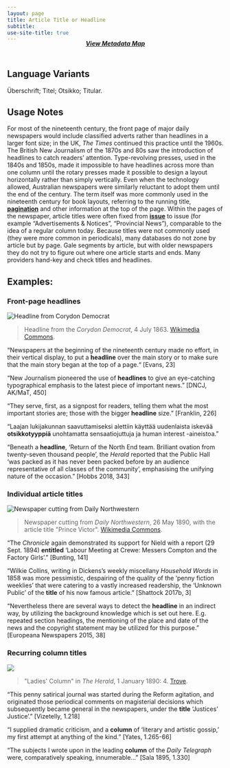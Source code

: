 ```yaml
---
layout: page
title: Article Title or Headline
subtitle: 
use-site-title: true
---
```

<h4 style="text-align:center;font-style:italic;margin-top:-20px;margin-bottom:50px;"><a href="../../maps/headline">View Metadata Map</a></h4>

## Language Variants 

Überschrift; Titel; Otsikko; Titular. 

## Usage Notes

For most of the nineteenth century, the front page of major daily
newspapers would include classified adverts rather than headlines in a
larger font size; in the UK, *The Times* continued this practice until
the 1960s. The British New Journalism of the 1870s and 80s saw the
introduction of headlines to catch readers’ attention. Type-revolving
presses, used in the 1840s and 1850s, made it impossible to have
headlines across more than one column until the rotary presses made
it possible to design a layout horizontally rather than simply
vertically. Even when the technology allowed, Australian newspapers
were similarly reluctant to adopt them until the end of the century. The
term itself was more commonly used in the nineteenth century for book
layouts, referring to the running title, [**pagination**](../page-number) and other
information at the top of the page. Within the pages of the newspaper,
article titles were often fixed from [**issue**](../issue-number) to issue (for example
“Advertisements & Notices”, “Provincial News”), comparable to the idea
of a regular column today. Because titles were not commonly used (they
were more common in periodicals), many databases do not zone by article
but by page. Gale segments by article, but with older newspapers they do
not try to figure out where one article starts and ends. Many providers
hand-key and check titles and headlines.

## Examples:

### Front-page headlines
![Headline from Corydon Democrat](https://upload.wikimedia.org/wikipedia/commons/thumb/8/80/Corydon_Democrat_headline%2C_July_4_1862.jpg/512px-Corydon_Democrat_headline%2C_July_4_1862.jpg)
> Headline from the *Corydon Democrat*, 4 July 1863.
> [Wikimedia Commons](https://commons.wikimedia.org/wiki/File:Corydon_Democrat_headline,_July_4_1862.jpg).  
  
“Newspapers at the beginning of the nineteenth century made no
    effort, in their vertical display, to put a **headline** over the main
    story or to make sure that the main story began at the top of a
    page.“ \[Evans, 23\]

“New Journalism pioneered the use of **headlines** to give an
    eye-catching typographical emphasis to the latest piece of important
    news.” \[DNCJ, AK/MaT, 450\]

“They serve, first, as a signpost for readers, telling them what the
    most important stories are; those with the bigger **headline**
    size.” \[Franklin, 226\]

“Laajan lukijakunnan saavuttamiseksi alettiin käyttää uudenlaista
    iskevää **otsikkotyyppiä** unohtamatta sensaatiojuttuja ja human
    interest -aineistoa.”

“Beneath a **headline**, ‘Return of the North End team. Brilliant
    ovation from twenty-seven thousand people’, the *Herald* reported
    that the Public Hall ‘was packed as it has never been packed before
    by an audience representative of all classes of the community’,
    emphasising the unifying nature of the occasion.” \[Hobbs 2018,
    343\]

### Individual article titles
![Newspaper cutting from Daily Northwestern](https://upload.wikimedia.org/wikipedia/commons/8/83/AlVicarticle.jpg)
> Newspaper cutting from *Daily Northwestern*, 26 May 1890, with the article title "Prince Victor".
> [Wikimedia Commons](https://upload.wikimedia.org/wikipedia/commons/8/83/AlVicarticle.jpg).  
  
“The *Chronicle* again demonstrated its support for Nield with a
    report (29 Sept. 1894) **entitled** ‘Labour Meeting at Crewe:
    Messers Compton and the Factory Girls’.” \[Bunting, 141\]

“Wilkie Collins, writing in Dickens’s weekly miscellany *Household
    Words* in 1858 was more pessimistic, despairing of the quality of
    the ‘penny fiction weeklies’ that were catering to a vastly
    increased readership, the ‘Unknown Public’ of the **title** of his
    now famous article.” \[Shattock 2017b, 3\]

“Nevertheless there are several ways to detect the **headline** in
    an indirect way, by utilizing the background knowledge which is set
    out here. E.g. repeated section headings, the mentioning of the
    place and date of the news and the copyright statement may be
    utilized for this purpose.” \[Europeana Newspapers 2015, 38\]

### Recurring column titles
<img src="https://www.digitisednewspapers.net/img/ladies-column.jpg">  
  
> "Ladies' Column" in *The Herald*, 1 January 1890: 4. [Trove](http://nla.gov.au/nla.news-page26236852).
  
“This penny satirical journal was started during the Reform
    agitation, and originated those periodical comments on magisterial
    decisions which subsequently became general in the newspapers, under
    the **title** ‘Justices’ Justice’.” \[Vizetelly, 1.218\]

“I supplied dramatic criticism, and a **column** of ‘literary and
    artistic gossip,’ my first attempt at anything of the kind.”
    \[Yates, 1.265-66\]

“The subjects I wrote upon in the leading **column** of the *Daily
    Telegraph* were, comparatively speaking, innumerable…” \[Sala 1895,
    1.330\]
